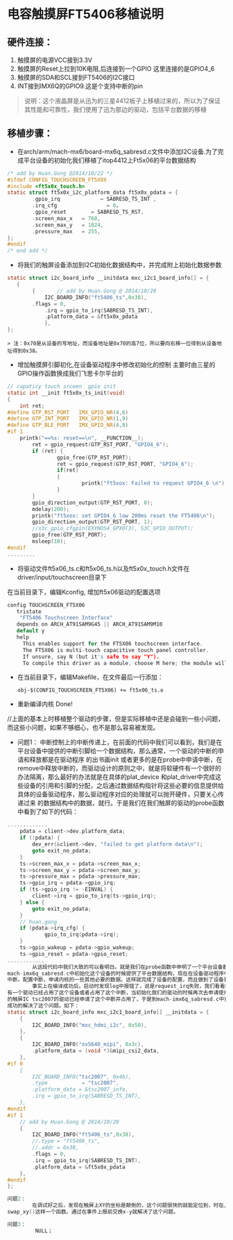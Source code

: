 # 电容触摸屏FT5406移植说明

硬件连接：
---

  1.  触摸屏的电源VCC接到3.3V 
  2.  触摸屏的Reset上拉到10K电阻,后连接到一个GPIO 这里连接的是GPIO4_6
  3.  触摸屏的SDA和SCL接到FT5406的I2C接口 
  4.  INT接到IMX6Q的GPIO9.这是个支持中断的pin

> 说明：这个液晶屏是从迅为的三星4412板子上移植过来的，所以为了保证其性能和可靠性，我们使用了迅为那边的驱动，包括平台数据的移植

移植步骤：
---

-  在arch/arm/mach-mx6/board-mx6q_sabresd.c文件中添加I2C设备.为了完成平台设备的初始化我们移植了itop4412上Ft5x06的平台数据结构
```c
/* add by Huan.Gong @2014/10/22 */
#ifdef CONFIG_TOUCHSCREEN_FT5X0X
#include <ft5x0x_touch.h>
static struct ft5x0x_i2c_platform_data ft5x0x_pdata = {
        .gpio_irq             = SABRESD_TS_INT ,
        .irq_cfg                = 0，
        .gpio_reset        = SABRESD_TS_RST,
        .screen_max_x   = 768,
        .screen_max_y   = 1024,
        .pressure_max   = 255,
};
#endif
/* end add */
```
- 将我们的触屏设备添加到I2C初始化数据结构中，并完成附上初始化数据参数
```c
static struct i2c_board_info __initdata mxc_i2c1_board_info[] = { 
   { 
        {       // add by Huan.Gong @ 2014/10/20
        	I2C_BOARD_INFO("ft5406_ts",0x38),
        .flags = 0,
        	.irq = gpio_to_irq(SABRESD_TS_INT),
        	.platform_data = &ft5x0x_pdata
        	},
};
```
    > 注：0x70是从设备的写地址，而设备地址是0x70的高7位，所以要向右移一位得到从设备地址得到0x38。 


 - 增加触摸屏引脚初化,在设备驱动程序中修改初始化的控制 主要时由三星的GPIO操作函数换成我们飞思卡尔平台的
```c
// capaticy touch srceen  gpio init 
static int __init ft5x0x_ts_init(void)
{
	int ret;
#define GTP_RST_PORT   IMX_GPIO_NR(4,6)
#define GTP_INT_PORT   IMX_GPIO_NR(1,9)
#define GTP_BLE_PORT   IMX_GPIO_NR(4,8)
#if 1
	printk("==%s: reset==\n", __FUNCTION__);
        ret = gpio_request(GTP_RST_PORT, "GPIO4_6");
        if (ret) {
                gpio_free(GTP_RST_PORT);
                ret = gpio_request(GTP_RST_PORT, "GPIO4_6");
                if(ret)
                {
                        printk("ft5xox: Failed to request GPIO4_6 \n");
                }
        }
        gpio_direction_output(GTP_RST_PORT, 0);
        mdelay(200);
        printk("ft5xox: set GPIO4_6 low 200ms reset the FT5406\n");
        gpio_direction_output(GTP_RST_PORT, 1);
        //s3c_gpio_cfgpin(EXYNOS4_GPX0(3), S3C_GPIO_OUTPUT);
        gpio_free(GTP_RST_PORT);
        msleep(10);
#endif
.........
```

- 将驱动文件ft5x06_ts.c和ft5x06_ts.h以及ft5x0x_touch.h文件在driver/input/touchscreen目录下 

在当前目录下，编辑Kconfig, 增加ft5x06驱动的配置选项 
```c
config TOUCHSCREEN_FT5X06 
   tristate 
    "FT5406 Touchscreen Interface" 
   depends on ARCH_AT91SAM9G45 || ARCH_AT91SAM9M10 
   default y 
   help 
     This enables support for the FT5X06 touchscreen interface. 
     The FT5X06 is multi-touch capacitive touch panel controller. 
     If unsure, say N (but it's safe to say "Y"). 
     To compile this driver as a module, choose M here; the module will be called ft5x06_ts 
```
- 在当前目录下，编辑Makefile，在文件最后一行添加： 

      obj-$(CONFIG_TOUCHSCREEN_FT5X06) += ft5x06_ts.o 

- 重新编译内核 Done!

//上面的基本上时移植整个驱动的步骤，但是实际移植中还是会碰到一些小问题，而这些小问题，如果不够细心，也不是那么容易被发现。

  - 问题1：
    中断控制上的中断传递上，在前面的代码中我们可以看到，我们是在平台设备中提供的中断引脚给一个数据结构，那么通常，一个驱动的中断的申请和释放都是在驱动程序
的出书画init 或者更多的是在probe中申请中断，在remove中释放中断的，而驱动设计的原则之中，就是将软硬件有一个很好的办法隔离，那么最好的办法就是在具体的plat_device
和plat_driver中完成这些设备的引用和引脚的分配，之后通过数据结构指针将这些必要的信息提供给具体的设备驱动程序，那么驱动程序对应的处理就可以抛开硬件，只要关心传递过来
的数据结构中的数据，就行。于是我们在我们触屏的驱动的probe函数中看到了如下的代码：
```c
.............
	pdata = client->dev.platform_data;
	if (!pdata) {
		dev_err(&client->dev, "failed to get platform data\n");
		goto exit_no_pdata;
	}
	ts->screen_max_x = pdata->screen_max_x;
	ts->screen_max_y = pdata->screen_max_y;
	ts->pressure_max = pdata->pressure_max;
	ts->gpio_irq = pdata->gpio_irq;
	if (ts->gpio_irq != -EINVAL) {
		client->irq = gpio_to_irq(ts->gpio_irq);
	} else {
		goto exit_no_pdata;
	}
	// huan.gong
	if (pdata->irq_cfg) {
		    gpio_to_irq(pdata->irq);
	}
	ts->gpio_wakeup = pdata->gpio_wakeup;
	ts->gpio_reset = pdata->gpio_reset;
............
        从这段代码中我们大致的可以看明白。就是我们在probe函数中申明了一个平台设备数据结构pdata，用来接收dev.platform_data数据结构，dev则是我们具体的I2C这个平台设备，当时我们在
mach-imx6q_sabresd.c中初始化这个设备的时候提供了平台数据结构，现在在设备驱动程序中从新获取到这个数据结构，通过这个数据结构中的数据【事实上这些数据就是硬件的配置】来申请
中断，配置中断，申请内核的一些其他必要的数据。这样就完成了设备的配置，而且做到了设备驱动和硬件的一种封装和隔离。
        事实上在编译成功后，启动时发现log中报错了，说是request_irq失败，我们看看我们驱动的代码，其实感觉不出来哪里出错了，后来想到，linux下设备驱动对设备的占用情况，想到了，如果
有一个驱动已经占用了这个设备或者占用了这个中断，当初始化我们的驱动的时候再次去申请使用这个中断当然就会失败了，想到这里，结合我们im6Q平台上的设备，很快就想到了可能是原来LCD
的触屏IC tsc2007的驱动已经申请了这个中断并占用了，于是到mach-imx6q_sabresd.c中查看给I2C1上挂载的设备上果然有tsc2007，并且她的中断也是GPIO9这个脚的中断，于是屏蔽掉这段代码就
成功的解决了这个问题。如下：
static struct i2c_board_info mxc_i2c1_board_info[] __initdata = {
	{
		I2C_BOARD_INFO("mxc_hdmi_i2c", 0x50),
	},
	{
		I2C_BOARD_INFO("ov5640_mipi", 0x3c),
		.platform_data = (void *)&mipi_csi2_data,
	},
#if 0
	{
		I2C_BOARD_INFO("tsc2007", 0x4b),
		.type           = "tsc2007",
		.platform_data = &tsc2007_info,
		.irq = gpio_to_irq(SABRESD_TS_INT),
	},
#endif
#if 1
	// add by Huan.Gong @ 2014/10/20
	{
		I2C_BOARD_INFO("ft5406_ts",0x38),
		//.type = "ft5406_ts",
		//.addr = 0x38,
		.flags = 0,
		.irq = gpio_to_irq(SABRESD_TS_INT),
		.platform_data = &ft5x0x_pdata
	},
#endif
};

问题2：
        在调试好之后，发现在触屏上XY的坐标是颠倒的，这个问题很快的就能定位到，时在上报触屏事件的时候，将x，y调换一下即可解决，通过查看代码，很容易就定位到了驱动中原本设计好的一个叫做
swap_xy()这样一个函数。通过在事件上报前交换x-y就解决了这个问题。

问题3：
         NULL；

